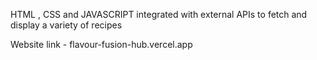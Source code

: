 HTML , CSS and JAVASCRIPT integrated with external APIs to fetch and display a variety of recipes

Website link - flavour-fusion-hub.vercel.app
